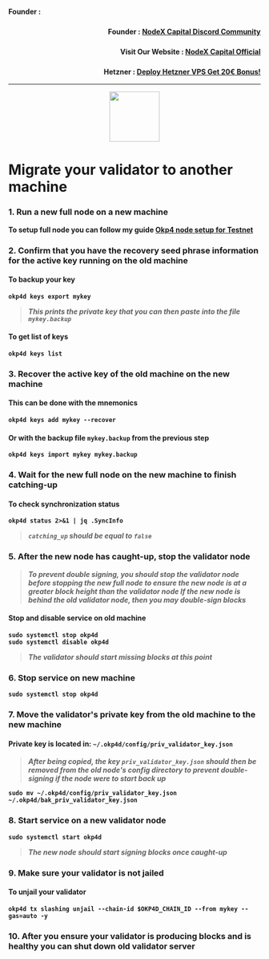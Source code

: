 <strong><p style="font-size:14px" align="left">Founder :
<h3><p style="font-size:14px" align="right">Founder :
<a href="https://discord.gg/nodexcapital" target="_blank">NodeX Capital Discord Community</a></p></h3>
<h3><p style="font-size:14px" align="right">Visit Our Website :
<a href="https://discord.gg/nodexcapital" target="_blank">NodeX Capital Official</a></p></h3>
<h3><p style="font-size:14px" align="right">Hetzner :
<a href="https://hetzner.cloud/?ref=bMTVi7dcwSgA" target="_blank">Deploy Hetzner VPS Get 20€ Bonus!</a></h3>
<hr>

<p align="center">
  <img height="100" height="auto" src="https://user-images.githubusercontent.com/44331529/197152847-749c938c-c385-4698-bfa5-3f159297f391.png">
</p>

# Migrate your validator to another machine

### 1. Run a new full node on a new machine
To setup full node you can follow my guide [Okp4 node setup for Testnet](https://github.com/nodexcapital/testnet/blob/main/okp4/README.md)

### 2. Confirm that you have the recovery seed phrase information for the active key running on the old machine

#### To backup your key
```
okp4d keys export mykey
```
> _This prints the private key that you can then paste into the file `mykey.backup`_

#### To get list of keys
```
okp4d keys list
```

### 3. Recover the active key of the old machine on the new machine

#### This can be done with the mnemonics
```
okp4d keys add mykey --recover
```

#### Or with the backup file `mykey.backup` from the previous step
```
okp4d keys import mykey mykey.backup
```

### 4. Wait for the new full node on the new machine to finish catching-up

#### To check synchronization status
```
okp4d status 2>&1 | jq .SyncInfo
```
> _`catching_up` should be equal to `false`_

### 5. After the new node has caught-up, stop the validator node

> _To prevent double signing, you should stop the validator node before stopping the new full node to ensure the new node is at a greater block height than the validator node_
> _If the new node is behind the old validator node, then you may double-sign blocks_

#### Stop and disable service on old machine
```
sudo systemctl stop okp4d
sudo systemctl disable okp4d
```
> _The validator should start missing blocks at this point_

### 6. Stop service on new machine
```
sudo systemctl stop okp4d
```

### 7. Move the validator's private key from the old machine to the new machine
#### Private key is located in: `~/.okp4d/config/priv_validator_key.json`

> _After being copied, the key `priv_validator_key.json` should then be removed from the old node's config directory to prevent double-signing if the node were to start back up_
```
sudo mv ~/.okp4d/config/priv_validator_key.json ~/.okp4d/bak_priv_validator_key.json
```

### 8. Start service on a new validator node
```
sudo systemctl start okp4d
```
> _The new node should start signing blocks once caught-up_

### 9. Make sure your validator is not jailed
#### To unjail your validator
```
okp4d tx slashing unjail --chain-id $OKP4D_CHAIN_ID --from mykey --gas=auto -y
```

### 10. After you ensure your validator is producing blocks and is healthy you can shut down old validator server
